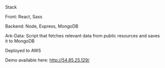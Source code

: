 Stack

Front: React, Sass

Backend: Node, Express, MongoDB

Ark-Data: Script that fetches relevant data from public resources and saves it to MongoDB

Deployed to AWS

Demo available here: http://54.85.25.129/

